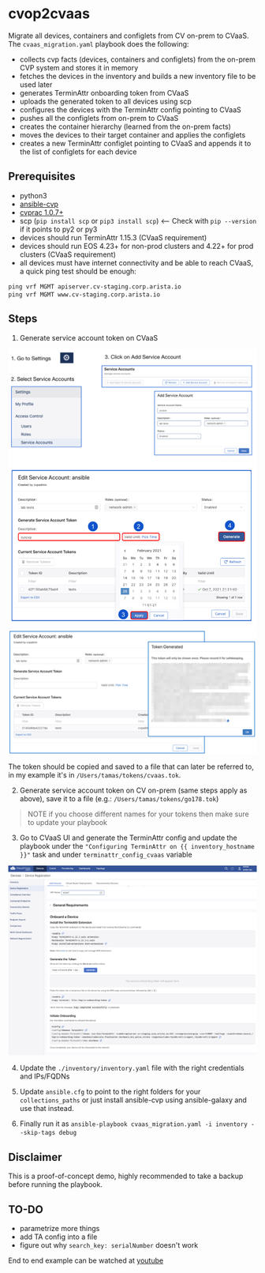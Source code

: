 # cvop2cvaas

Migrate all devices, containers and configlets from CV on-prem to CVaaS. 
The `cvaas_migration.yaml` playbook does the following:
- collects cvp facts (devices, containers and configlets) from the on-prem CVP system and stores it in memory
- fetches the devices in the inventory and builds a new inventory file to be used later
- generates TerminAttr onboarding token from CVaaS
- uploads the generated token to all devices using scp
- configures the devices with the TerminAttr config pointing to CVaaS
- pushes all the configlets from on-prem to CVaaS
- creates the container hierarchy (learned from the on-prem facts)
- moves the devices to their target container and applies the configlets
- creates a new TerminAttr configlet pointing to CVaaS and appends it to the list of configlets for each device

## Prerequisites

- python3
- [ansible-cvp](https://cvp.avd.sh)
- [cvprac 1.0.7+](https://github.com/aristanetworks/cvprac/tree/develop/docs/labs)
- scp (`pip install scp` or `pip3 install scp`) <-- Check with `pip --version` if it points to py2 or py3
- devices should run TerminAttr 1.15.3 (CVaaS requirement)
- devices should run EOS 4.23+ for non-prod clusters and 4.22+ for prod clusters (CVaaS requirement)
- all devices must have internet connectivity and be able to reach CVaaS, a quick ping test should be enough:

```shell
ping vrf MGMT apiserver.cv-staging.corp.arista.io
ping vrf MGMT www.cv-staging.corp.arista.io
```

## Steps

1. Generate service account token on CVaaS

![serviceaccount1](./media/serviceaccount1.png)
![serviceaccount2](./media/serviceaccount2.png)
![serviceaccount3](./media/serviceaccount3.png)

The token should be copied and saved to a file that can later be referred to, in my example it's in `/Users/tamas/tokens/cvaas.tok`.

2. Generate service account token on CV on-prem (same steps apply as above), save it to a file (e.g.: `/Users/tamas/tokens/go178.tok`)

>NOTE if you choose different names for your tokens then make sure to update your playbook

3. Go to CVaaS UI and generate the TerminAttr config and update the playbook under the `"Configuring TerminAttr on {{ inventory_hostname }}"` task
and under `terminattr_config_cvaas` variable

![terminattr_config_cvaas](./media/cvaas_ta_onboarding_config.png)

4. Update the `./inventory/inventory.yaml` file with the right credentials and IPs/FQDNs

5. Update `ansible.cfg` to point to the right folders for your `collections_paths` or just install ansible-cvp using ansible-galaxy and use that instead.

6. Finally run it as `ansible-playbook cvaas_migration.yaml -i inventory --skip-tags debug`

## Disclaimer

This is a proof-of-concept demo, highly recommended to take a backup before running the playbook.


## TO-DO

- parametrize more things
- add TA config into a file
- figure out why `search_key: serialNumber` doesn't work

End to end example can be watched at [youtube](https://www.youtube.com/watch?v=rN6meAtXqss)